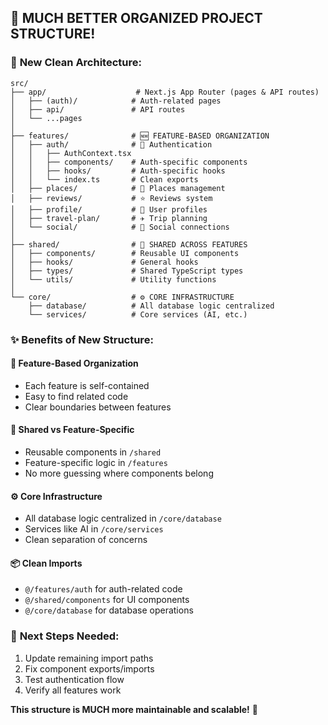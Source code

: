 ## 🎯 **MUCH BETTER ORGANIZED PROJECT STRUCTURE!**

### 📁 **New Clean Architecture:**

```
src/
├── app/                    # Next.js App Router (pages & API routes)
│   ├── (auth)/            # Auth-related pages
│   ├── api/               # API routes
│   └── ...pages
│
├── features/              # 🆕 FEATURE-BASED ORGANIZATION
│   ├── auth/              # 🔐 Authentication
│   │   ├── AuthContext.tsx
│   │   ├── components/    # Auth-specific components
│   │   ├── hooks/         # Auth-specific hooks
│   │   └── index.ts       # Clean exports
│   ├── places/            # 📍 Places management
│   ├── reviews/           # ⭐ Reviews system
│   ├── profile/           # 👤 User profiles
│   ├── travel-plan/       # ✈️ Trip planning
│   └── social/            # 🤝 Social connections
│
├── shared/                # 🔄 SHARED ACROSS FEATURES
│   ├── components/        # Reusable UI components
│   ├── hooks/             # General hooks
│   ├── types/             # Shared TypeScript types
│   └── utils/             # Utility functions
│
└── core/                  # ⚙️ CORE INFRASTRUCTURE
    ├── database/          # All database logic centralized
    └── services/          # Core services (AI, etc.)
```

### ✨ **Benefits of New Structure:**

#### 🎯 **Feature-Based Organization**
- Each feature is self-contained
- Easy to find related code
- Clear boundaries between features

#### 🔄 **Shared vs Feature-Specific**
- Reusable components in `/shared`
- Feature-specific logic in `/features`
- No more guessing where components belong

#### ⚙️ **Core Infrastructure**
- All database logic centralized in `/core/database`
- Services like AI in `/core/services`
- Clean separation of concerns

#### 📦 **Clean Imports**
- `@/features/auth` for auth-related code
- `@/shared/components` for UI components
- `@/core/database` for database operations

### 🚀 **Next Steps Needed:**
1. Update remaining import paths
2. Fix component exports/imports
3. Test authentication flow
4. Verify all features work

**This structure is MUCH more maintainable and scalable!** 🎉